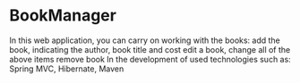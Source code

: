 # BookManager
In this web application, you can carry on working with the books:
add the book, indicating the author, book title and cost
edit a book, change all of the above items
remove book
In the development of used technologies such as: Spring MVC, Hibernate, Maven
